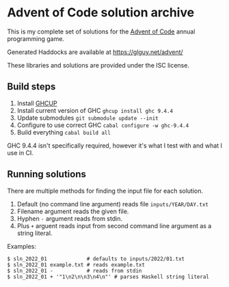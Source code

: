 # Advent of Code solution archive

This is my complete set of solutions for the [Advent of Code](https://adventofcode.com)
annual programming game.

Generated Haddocks are available at <https://glguy.net/advent/>

These libraries and solutions are provided under the ISC license.

## Build steps

1. Install [GHCUP](https://www.haskell.org/ghcup/)
2. Install current version of GHC `ghcup install ghc 9.4.4`
3. Update submodules `git submodule update --init`
4. Configure to use correct GHC `cabal configure -w ghc-9.4.4`
4. Build everything `cabal build all`

GHC 9.4.4 isn't specifically required, however it's what I
test with and what I use in CI.

## Running solutions

There are multiple methods for finding the input file for
each solution.

1. Default (no command line argument) reads file `inputs/YEAR/DAY.txt`
2. Filename argument reads the given file.
3. Hyphen `-` argument reads from stdin.
4. Plus `+` arguent reads input from second command line argument as a string literal.

Examples:

```
$ sln_2022_01             # defaults to inputs/2022/01.txt
$ sln_2022_01 example.txt # reads example.txt
$ sln_2022_01 -           # reads from stdin
$ sln_2022_01 + '"1\n2\n\n3\n4\n"' # parses Haskell string literal
```
